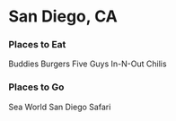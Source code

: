 # San Diego, CA

### Places to Eat
Buddies Burgers
Five Guys
In-N-Out
Chilis

### Places to Go
Sea World
San Diego Safari
